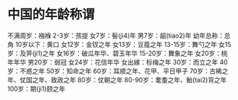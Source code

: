 # 中国的年龄称谓

不满周岁：襁褓
2-3岁：孩提
女7岁：髻(ji4)年
男7岁：龆(tiao2)年
幼年总称：总角
10岁以下：黄口
女12岁：金钗之年
女13岁：豆蔻之年
13-15岁：舞勺之年
女15岁：及笄(ji1)之年
女16岁：破瓜年华、碧玉年华
15-20岁：舞象之年
女20岁：桃年年华
男20岁：弱冠
女24岁：花信年华
女出嫁：标梅之年
30岁：而立之年
40岁：不惑之年
50岁：知命之年
60岁：耳顺之年、花甲、平日甲子
70岁：古稀之年、仗国之年、致政之年
80岁：仗朝之年
80-90岁：耄耋之年、鲐(tai2)背之年
100岁：期(ji1)颐之年

